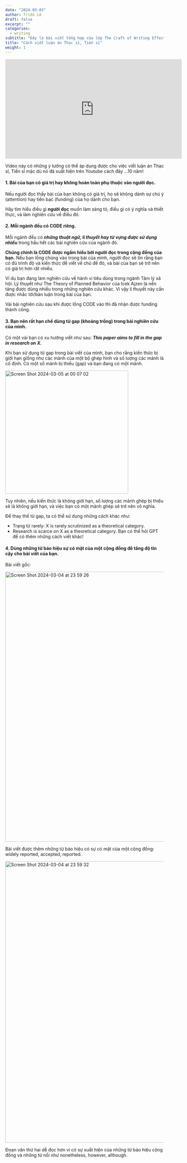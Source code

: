 ```yaml
---
date: "2024-03-03"
author: Triều Lê
draft: false
excerpt: ""
categories:
  - writing
subtitle: "Đây là bài viết tổng hợp của lớp The Craft of Writing Effectively, University of Chicago."
title: "Cách viết luận án Thạc sĩ, Tiến sĩ"
weight: 1
---
```

<iframe width="560" height="315" src="https://www.youtube.com/embed/vtIzMaLkCaM?si=xkBvgyDS7D3BP1Ya" title="YouTube video player" frameborder="0" allow="accelerometer; autoplay; clipboard-write; encrypted-media; gyroscope; picture-in-picture; web-share" allowfullscreen></iframe>

Video này có những ý tưởng có thể áp dụng được cho việc viết luận án Thạc sĩ, Tiến sĩ mặc dù nó đã xuất hiện trên Youtube cách đây …10 năm! 

#### 1. Bài của bạn có giá trị hay không hoàn toàn phụ thuộc vào người đọc.
Nếu người đọc thấy bài của bạn không có giá trị, họ sẽ không dành sự chú ý (attention) hay tiền bạc (funding) của họ dành cho bạn. 

Hãy tìm hiểu điều gì **người đọc** muốn làm sáng tỏ, điều gì có ý nghĩa và thiết thực, và làm nghiên cứu về điều đó.
 
#### 2. Mỗi ngành đều có CODE riêng.
Mỗi ngành đều có ***những thuật ngữ, lí thuyết hay từ vựng được sử dụng nhiều*** trong hầu hết các bài nghiên cứu của ngành đó. 

**Chúng chính là CODE được ngầm hiểu bởi người đọc trong cộng đồng của bạn.** Nếu bạn lồng chúng vào trong bài của mình, người đọc sẽ tin rằng bạn có đủ trình độ và kiến thức để viết về chủ đề đó, và bài của bạn sẽ trở nên có giá trị hơn rất nhiều. 

Ví dụ bạn đang làm nghiên cứu về hành vi tiêu dùng trong ngành Tâm lý xã hội. Lý thuyết như The Theory of Planned Behavior của Icek Ajzen là nền tảng được dùng nhiều trong những nghiên cứu khác. Vì vậy lí thuyết này cần được nhắc tới/bàn luận trong bài của bạn.
 
Vài bài nghiên cứu sau khi được lồng CODE vào thì đã nhận được funding thành công.
 
#### 3. Bạn nên rất hạn chế dùng từ gap (khoảng trống) trong bài nghiên cứu của mình.

Có một vài bạn có xu hướng viết như sau: 
***This paper aims to fill in the gap in research on X.***

Khi bạn sử dụng từ gap trong bài viết của mình, bạn cho rằng kiến thức bị giới hạn giống như các mảnh của một bộ ghép hình và số lượng các mảnh là cố định. Có một số mảnh bị thiếu (gap) và bạn đang có một mảnh. 

<img width="390" alt="Screen Shot 2024-03-05 at 00 07 02" src="https://github.com/trangdata/khomuc/assets/63031214/094fdd93-7ed1-4c7a-92c4-8657f7a6e568">

Tuy nhiên, nếu kiến thức là không giới hạn, số lượng các mảnh ghép bị thiếu sẽ là không giới hạn, và việc bạn có một mảnh ghép sẽ trở nên vô nghĩa. 

Để thay thế từ gap, ta có thể sử dụng những cách khác như:
- Trạng từ rarely: X is rarely scrutinized as a theoretical category.
- Research is scarce on X as a theoretical category.
Bạn có thể hỏi GPT để có thêm những cách viết khác!

#### 4. Dùng những từ báo hiệu sự có mặt của một cộng đồng để tăng độ tin cậy cho bài viết của bạn.
Bài viết gốc:

<img width="855" alt="Screen Shot 2024-03-04 at 23 59 26" src="https://github.com/trangdata/khomuc/assets/63031214/800ee58c-a5ba-41c4-8bc9-0e250a34e202">

Bài viết được thêm những từ báo hiệu có sự có mặt của một cộng đồng: widely reported, accepted, reported.

<img width="891" alt="Screen Shot 2024-03-04 at 23 59 32" src="https://github.com/trangdata/khomuc/assets/63031214/d62352ac-bbf0-4f4c-9f95-41bec927e08a">

Đoạn văn thứ hai dễ đọc hơn vì có sự xuất hiện của những từ báo hiệu cộng đồng và những từ nối như nonetheless, however, although.
